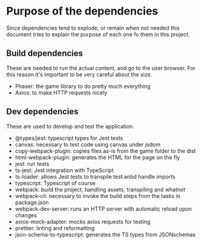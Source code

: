 # Purpose of the dependencies

Since dependencies tend to explode, or remain when not needed this document tries to explain the purpose of each one fo them in this project.

## Build dependencies

These are needed to run the actual content, and go to the user browser.
For this reason it's important to be very careful about the size.

- Phaser: the game library to do pretty much everything
- Axios: to make HTTP requests nicely

## Dev dependencies

These are used to develop and test the application.

- @types/jest: typescript types for Jest tests
- canvas: necessary to test code using canvas under jsdom
- copy-webpack-plugin: copies files as-is from the game folder to the dist
- html-webpack-plugin: generates the HTML for the page on the fly
- jest: run tests
- ts-jest: Jest integration with TypeScript
- ts-loader: allows Jest tests to transpile test anbd handle imports
- typescript: Typescript of course
- webpack: build the project, handling assets, transpiling and whatnot
- webpack-cli: necessary to invoke the build steps from the tasks in package.json
- webpack-dev-server: runs an HTTP server with automatic reload upon changes
- axios-mock-adapter: mocks axios requests for testing
- prettier: linting and reformatting
- json-schema-to-typescript: generates the TS types from JSONschemas

